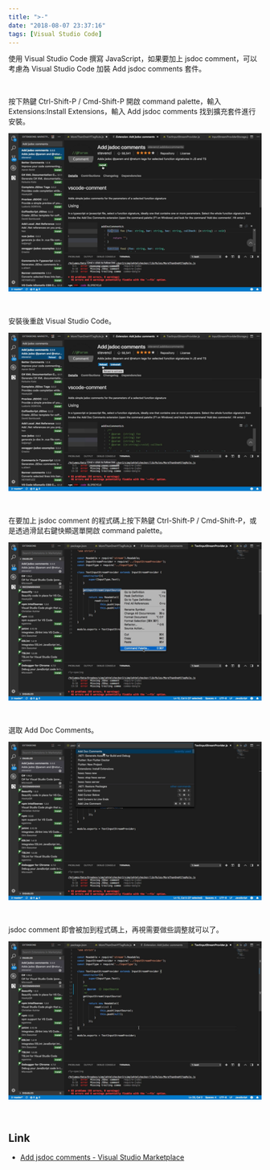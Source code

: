 ```yaml
---
title: ">-"
date: "2018-08-07 23:37:16"
tags: [Visual Studio Code]
---
```



使用 Visual Studio Code 撰寫 JavaScript，如果要加上 jsdoc comment，可以考慮為 Visual Studio Code 加裝 Add jsdoc comments 套件。  

<!-- More -->

<br/>


按下熱鍵 Ctrl-Shift-P / Cmd-Shift-P 開啟 command palette，輸入 Extensions:Install Extensions，輸入 Add jsdoc comments 找到擴充套件進行安裝。  

![1.png](1.png)
 
<br/>


安裝後重啟 Visual Studio Code。  

![2.png](2.png)
 
<br/>


在要加上 jsdoc comment 的程式碼上按下熱鍵 Ctrl-Shift-P / Cmd-Shift-P，或是透過滑鼠右鍵快顯選單開啟 command palette。  

![3.png](3.png)
 
<br/>


選取 Add Doc Comments。  

![4.png](4.png)
 
<br/>


jsdoc comment 即會被加到程式碼上，再視需要做些調整就可以了。  

![5.png](5.png)
 
<br/>


Link
----
* [Add jsdoc comments - Visual Studio Marketplace](https://marketplace.visualstudio.com/items?itemName=stevencl.addDocComments)
